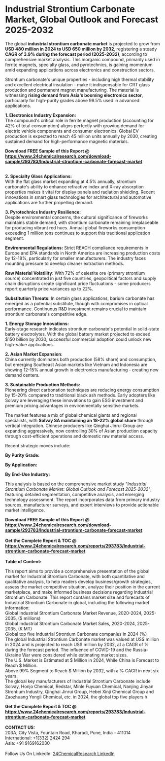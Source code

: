 <h1>Industrial Strontium Carbonate Market, Global Outlook and Forecast 2025-2032</h1><p>The global <strong>industrial strontium carbonate market</strong> is projected to grow from <strong>USD 480 million in 2024 to USD 650 million by 2032</strong>, registering a steady <strong>CAGR of 3.9% during the forecast period (2025-2032)</strong>, according to comprehensive market analysis. This inorganic compound, primarily used in ferrite magnets, specialty glass, and pyrotechnics, is gaining momentum amid expanding applications across electronics and construction sectors.</p><p>Strontium carbonate's unique properties - including high thermal stability and excellent electrical insulation - make it indispensable for CRT glass production and permanent magnet manufacturing. The material is witnessing <strong>rising demand from Asia's booming electronics sector</strong>, particularly for high-purity grades above 99.5% used in advanced applications.</p><p><strong>1. Electronics Industry Expansion:</strong><br>
The compound's critical role in ferrite magnet production (accounting for 42% of total consumption) aligns perfectly with growing demand for electric vehicle components and consumer electronics. Global EV production is expected to reach 45 million units annually by 2030, creating sustained demand for high-performance magnetic materials.</p><div><b>Download FREE Sample of this Report @ 
            <a href="https://www.24chemicalresearch.com/download-sample/293783/Industrial-strontium-carbonate-forecast-market">
            https://www.24chemicalresearch.com/download-sample/293783/Industrial-strontium-carbonate-forecast-market</a></b></div><br><p><strong>2. Specialty Glass Applications:</strong><br>
With the flat glass market expanding at 4.5% annually, strontium carbonate's ability to enhance refractive index and X-ray absorption properties makes it vital for display panels and radiation shielding. Recent innovations in smart glass technologies for architectural and automotive applications are further propelling demand.</p><p><strong>3. Pyrotechnics Industry Resilience:</strong><br>
Despite environmental concerns, the cultural significance of fireworks maintains stable demand, with strontium carbonate remaining irreplaceable for producing vibrant red hues. Annual global fireworks consumption exceeding 1 million tons continues to support this traditional application segment.</p><p><strong>Environmental Regulations:</strong> Strict REACH compliance requirements in Europe and EPA standards in North America are increasing production costs by 12-18%, particularly for smaller manufacturers. The industry faces mounting pressure to develop cleaner extraction methods.</p><p><strong>Raw Material Volatility:</strong> With 72% of celestite ore (primary strontium source) concentrated in just five countries, geopolitical factors and supply chain disruptions create significant price fluctuations - some producers report quarterly price variances up to 22%.</p><p><strong>Substitution Threats:</strong> In certain glass applications, barium carbonate has emerged as a potential substitute, though with compromises in optical performance. Continuous R&amp;D investment remains crucial to maintain strontium carbonate's competitive edge.</p><p><strong>1. Energy Storage Innovations:</strong><br>
Early-stage research indicates strontium carbonate's potential in solid-state battery electrolytes. With the global battery market projected to exceed $150 billion by 2030, successful commercial adoption could unlock new high-value applications.</p><p><strong>2. Asian Market Expansion:</strong><br>
China currently dominates both production (58% share) and consumption, but emerging Southeast Asian markets like Vietnam and Indonesia are showing 12-15% annual growth in electronics manufacturing - creating new demand centers.</p><p><strong>3. Sustainable Production Methods:</strong><br>
Pioneering direct carbonation techniques are reducing energy consumption by 15-20% compared to traditional black ash methods. Early adopters like Solvay are leveraging these innovations to gain ESG investment and premium pricing advantages in environmentally sensitive markets.</p><p>The market features a mix of global chemical giants and regional specialists, with <strong>Solvay SA maintaining an 18-22% global share</strong> through vertical integration. Chinese producers like Qinghai Jinrui Group are expanding aggressively, now controlling 30% of Asian production capacity through cost-efficient operations and domestic raw material access.</p><p>Recent strategic moves include:
</p><p><strong>By Purity Grade:</strong></p><p><strong>By Application:</strong></p><p><strong>By End-Use Industry:</strong></p><p>This analysis is based on the comprehensive market study <em>"Industrial Strontium Carbonate Market: Global Outlook and Forecast 2025-2032"</em>, featuring detailed segmentation, competitive analysis, and emerging technology assessment. The report incorporates data from primary industry sources, manufacturer surveys, and expert interviews to provide actionable market intelligence.</p><div><b>Download FREE Sample of this Report @ 
            <a href="https://www.24chemicalresearch.com/download-sample/293783/Industrial-strontium-carbonate-forecast-market">
            https://www.24chemicalresearch.com/download-sample/293783/Industrial-strontium-carbonate-forecast-market</a></b></div><br><div><b>Get the Complete Report & TOC @ 
            <a href="https://www.24chemicalresearch.com/reports/293783/Industrial-strontium-carbonate-forecast-market">
            https://www.24chemicalresearch.com/reports/293783/Industrial-strontium-carbonate-forecast-market</a></b></div><br>
            <b>Table of Content:</b><p>This report aims to provide a comprehensive presentation of the global market for Industrial Strontium Carbonate, with both quantitative and qualitative analysis, to help readers develop business/growth strategies, assess the market competitive situation, analyze their position in the current marketplace, and make informed business decisions regarding Industrial Strontium Carbonate. This report contains market size and forecasts of Industrial Strontium Carbonate in global, including the following market information:<br />
Global Industrial Strontium Carbonate Market Revenue, 2020-2024, 2025-2035, ($ millions)<br />
Global Industrial Strontium Carbonate Market Sales, 2020-2024, 2025-2035, (K MT)<br />
Global top five Industrial Strontium Carbonate companies in 2024 (%)<br />
The global Industrial Strontium Carbonate market was valued at US$ million in 2024 and is projected to reach US$ million by 2032, at a CAGR of % during the forecast period. The influence of COVID-19 and the Russia-Ukraine War were considered while estimating market sizes.<br />
The U.S. Market is Estimated at $ Million in 2024, While China is Forecast to Reach $ Million.<br />
Above 99% Segment to Reach $ Million by 2032, with a % CAGR in next six years.<br />
The global key manufacturers of Industrial Strontium Carbonate include Solvay, Honjo Chemical, Redstar, Minle Fuyuan Chemical, Nanjing Jinyan Strontium Industry, Qinghai Jinrui Group, Hebei Xinji Chemical Group and Zaozhuang Yongli Chemical, etc. in 2024, the global top five players h</p><div><b>Get the Complete Report & TOC @ 
            <a href="https://www.24chemicalresearch.com/reports/293783/Industrial-strontium-carbonate-forecast-market">
            https://www.24chemicalresearch.com/reports/293783/Industrial-strontium-carbonate-forecast-market</a></b></div><br><b>CONTACT US:</b><br>
            203A, City Vista, Fountain Road, Kharadi, Pune, India - 411014<br>
            International: +1(332) 2424 294<br>
            Asia: +91 9169162030 <br><br>
            Follow Us On LinkedIn: <a href="https://www.linkedin.com/company/24chemicalresearch/">24ChemicalResearch LinkedIn</a>